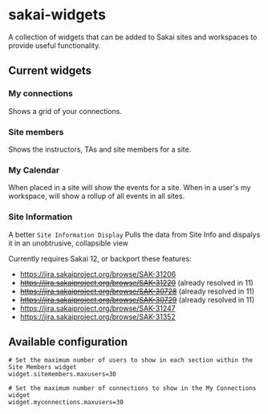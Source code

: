 # sakai-widgets

A collection of widgets that can be added to Sakai sites and workspaces to provide useful functionality.

## Current widgets

### My connections
Shows a grid of your connections.

### Site members
Shows the instructors, TAs and site members for a site.

### My Calendar
When placed in a site will show the events for a site.
When in a user's my workspace, will show a rollup of all events in all sites.

### Site Information
A better `Site Information Display`
Pulls the data from Site Info and dispalys it in an unobtrusive, collapsible view


Currently requires Sakai 12, or backport these features:
* https://jira.sakaiproject.org/browse/SAK-31206
* ~~https://jira.sakaiproject.org/browse/SAK-31220~~ (already resolved in 11)
* ~~https://jira.sakaiproject.org/browse/SAK-30728~~ (already resolved in 11)
* ~~https://jira.sakaiproject.org/browse/SAK-30729~~ (already resolved in 11)
* https://jira.sakaiproject.org/browse/SAK-31247
* https://jira.sakaiproject.org/browse/SAK-31352


## Available configuration

````
# Set the maximum number of users to show in each section within the Site Members widget
widget.sitemembers.maxusers=30

# Set the maximum number of connections to show in the My Connections widget
widget.myconnections.maxusers=30

````


